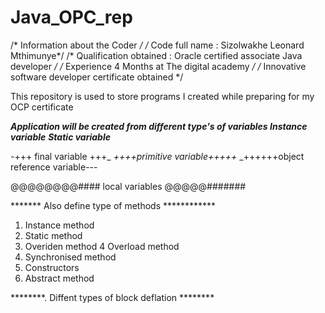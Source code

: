 # Java_OPC_rep

/* Information about the Coder */
  /* Code full name : Sizolwakhe Leonard Mthimunye*/
/* Qualification obtained : Oracle certified associate Java developer */
  /* Experience 4 Months at The digital academy */
     /* Innovative software developer certificate obtained */



This repository is used to store programs I created while preparing for my OCP certificate

****Application will be created from different type's of variables
****Instance variable*******
********Static variable*********

-+++ final variable +++_
_++++primitive variable+++++_
_++++++object reference variable---

@@@@@@@@#### local variables @@@@@#######

******* Also define type of methods ************

1. Instance method
2. Static method 
3. Overiden method
4  Overload method
5. Synchronised method
6. Constructors
7. Abstract method


********. Diffent types of block deflation ********

